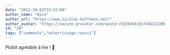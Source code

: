 ```yaml
---
date: "2013-10-02T13:52:00"
author_name: "Nico"
author_url: "https://www.nicolas-hoffmann.net/"
author_avatar: "https://secure.gravatar.com/avatar/03363d4c017e8d11320687f2efa722a0"
id: "29"
tags: ["comments","atterrissage-reussi"]
---
```

Plutôt agréable à lire ! 🙂
